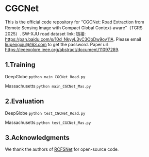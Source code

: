 # CGCNet
This is the official code repository for "CGCNet: Road Extraction from Remote Sensing Image  with Compact Global Context-aware"（TGRS 2025）. 
SW-XJU road dataset link: 链接: https://pan.baidu.com/s/10d_NkyyL3yC3ObDw9ov11A. Please email liupengxju@163.com to get the password. Paper url: https://ieeexplore.ieee.org/abstract/document/11097289.

## 1.Training
DeepGlobe
`python main_CGCNet_Road.py`

Massachusetts
`python main_CGCNet_Mas.py`

## 2.Evaluation
DeepGlobe
`python test_CGCNet_Road.py`

Massachusetts
`python test_CGCNet_Mas.py`

## 3.Acknowledgments
We thank the authors of [RCFSNet](https://github.com/CVer-Yang/RCFSNet) for open-source code.

